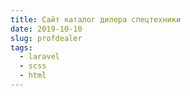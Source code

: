 ```yaml
---
title: Сайт каталог дилера спецтехники
date: 2019-10-10
slug: profdealer
tags:
  - laravel
  - scss
  - html
---
```

